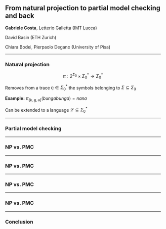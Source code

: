 ## From natural projection to partial model checking and back

__**Gabriele Costa**__, Letterio Galletta (IMT Lucca) 

David Basin (ETH Zurich)

Chiara Bodei, Pierpaolo Degano (University of Pisa) 

---

### Natural projection 
$$\pi : 2^{\Sigma_0} \times \Sigma_0^\ast \rightarrow \Sigma_0^\ast$$

Removes from a trace $\eta \in \Sigma_0^\ast$ the symbols belonging to $\Sigma \subseteq \Sigma_0$

**Example:** $\pi_{\{b,g,u\}}(bungabunga) = nana$

Can be extended to a language $\mathcal{L} \subseteq \Sigma_0^\ast$





---

### Partial model checking


---

### NP vs. PMC


---


### NP vs. PMC


---


### NP vs. PMC


---


### NP vs. PMC


---

### Conclusion
<!--stackedit_data:
eyJoaXN0b3J5IjpbLTczNTE4MDIwN119
-->